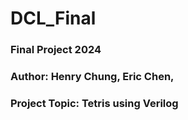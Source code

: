 # DCL_Final

### Final Project 2024
### Author: Henry Chung, Eric Chen, 
### Project Topic: Tetris using Verilog
